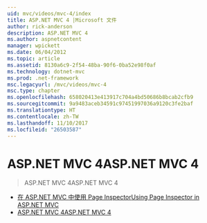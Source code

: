 ```yaml
---
uid: mvc/videos/mvc-4/index
title: ASP.NET MVC 4 |Microsoft 文件
author: rick-anderson
description: ASP.NET MVC 4
ms.author: aspnetcontent
manager: wpickett
ms.date: 06/04/2012
ms.topic: article
ms.assetid: 8130a6c9-2f54-48ba-90f6-0ba52e98f0af
ms.technology: dotnet-mvc
ms.prod: .net-framework
msc.legacyurl: /mvc/videos/mvc-4
msc.type: chapter
ms.openlocfilehash: 658020413e413917c704a4bd50686b8bcab2cfb9
ms.sourcegitcommit: 9a9483aceb34591c97451997036a9120c3fe2baf
ms.translationtype: HT
ms.contentlocale: zh-TW
ms.lasthandoff: 11/10/2017
ms.locfileid: "26503587"
---
```

<a name="aspnet-mvc-4"></a><span data-ttu-id="3a0c0-103">ASP.NET MVC 4</span><span class="sxs-lookup"><span data-stu-id="3a0c0-103">ASP.NET MVC 4</span></span>
====================
> <span data-ttu-id="3a0c0-104">ASP.NET MVC 4</span><span class="sxs-lookup"><span data-stu-id="3a0c0-104">ASP.NET MVC 4</span></span>


- [<span data-ttu-id="3a0c0-105">在 ASP.NET MVC 中使用 Page Inspector</span><span class="sxs-lookup"><span data-stu-id="3a0c0-105">Using Page Inspector in ASP.NET MVC</span></span>](using-page-inspector-in-aspnet-mvc.md)
- [<span data-ttu-id="3a0c0-106">ASP.NET MVC 4</span><span class="sxs-lookup"><span data-stu-id="3a0c0-106">ASP.NET MVC 4</span></span>](aspnet-mvc-4.md)
